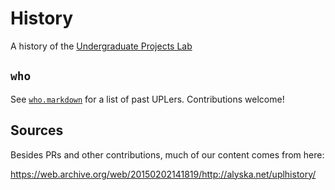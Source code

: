 # History
A history of the [Undergraduate Projects Lab](http://uw-upl.github.io)

## `who`

See [`who.markdown`](who/who.markdown) for a list of past UPLers.
Contributions welcome!

## Sources

Besides PRs and other contributions, much of our content comes from here:

https://web.archive.org/web/20150202141819/http://alyska.net/uplhistory/
